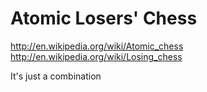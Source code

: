 Atomic Losers' Chess
======

http://en.wikipedia.org/wiki/Atomic_chess
http://en.wikipedia.org/wiki/Losing_chess

It's just a combination
